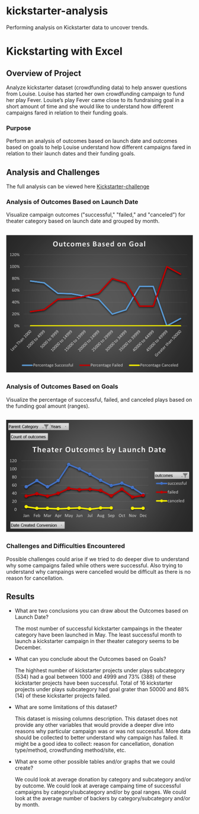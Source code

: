 # kickstarter-analysis
Performing analysis on Kickstarter data to uncover trends.
# Kickstarting with Excel

## Overview of Project
Analyze kickstarter dataset (crowdfunding data) to help answer questions from Louise. 
Louise has started her own crowdfunding campaign to fund her play Fever.
Louise’s play Fever came close to its fundraising goal in a short amount of time and she would like to understand how different campaigns fared in relation to their funding goals.
### Purpose
Perform an analysis of outcomes based on launch date and outcomes based on goals to help Louise understand how different campaigns fared in relation to their launch dates and their funding goals.

## Analysis and Challenges

The full analysis can be viewed here [Kickstarter-challenge](Kickstarter_Challenge.zip)

### Analysis of Outcomes Based on Launch Date

Visualize campaign outcomes ("successful," "failed," and "canceled") for theater category based on launch date and grouped by month.  


![Outcomes vs Goals](Resources/Outcomes_vs_Goals.png)  
---
### Analysis of Outcomes Based on Goals

Visualize the percentage of successful, failed, and canceled plays based on the funding goal amount (ranges).


![Theater Outcomes vs Launch](Resources/Theater_Outcomes_vs_Launch.png)
---
### Challenges and Difficulties Encountered
Possible challenges could arise if we tried to do deeper dive to understand why some campaigns failed while others were successful. Also trying to understand why campaings were cancelled would be difficult as there is no reason for cancellation.

## Results

- What are two conclusions you can draw about the Outcomes based on Launch Date?

   The most number of successful kickstarter campaings in the theater category have been launched in May.
   The least successful month to launch a kickstarter campaign in ther theater category seems to be December.

- What can you conclude about the Outcomes based on Goals?

  The highhest number of kickstarter projects under plays subcategory (534) had a goal between 1000 and 4999 and 73% (388) of these kickstarter projects have been successful.
  Total of 16 kickstarter projects under plays subcategory had goal grater than 50000 and 88% (14) of these kickstarter projects failed.
  
- What are some limitations of this dataset?

  This dataset is missing columns description. 
  This dataset does not provide any other variables that would provide a deeper dive into reasons why particular campaign was or was not successful. More data should be collected to better understand why campaign has failed. It might be a good idea to collect: reason for cancellation, donation type/method, crowdfunding method/site, etc.


- What are some other possible tables and/or graphs that we could create?

  We could look at average donation by category and subcategory and/or by outcome.
  We could look at average campaing time of successful campaigns by category/subcategory and/or by goal ranges.
  We could look at the average number of backers by category/subcategory and/or by month.
  
